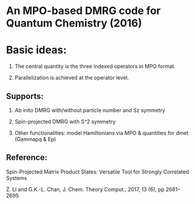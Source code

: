 # An MPO-based DMRG code for Quantum Chemistry (2016)

# Basic ideas:                                        

 1. The central quantity is the three indexed operators in MPO format.

 2. Parallelization is achieved at the operator level.

## Supports:
 
 1. Ab inito DMRG with/without particle number and Sz symmetry

 2. Spin-projected DMRG with S^2 symmetry

 3. Other functionalities: model Hamiltonians via MPO & quantities for dmet (Gammapq & Ep)

## Reference:

 Spin-Projected Matrix Product States: Versatile Tool for Strongly Correlated Systems
 
 Z. Li and G.K.-L. Chan, J. Chem. Theory Comput., 2017, 13 (6), pp 2681–2695

